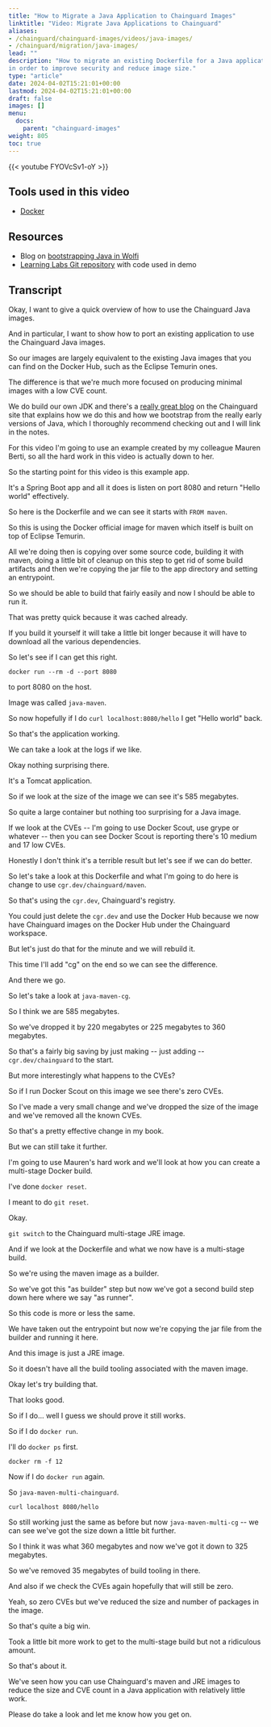 ```yaml
---
title: "How to Migrate a Java Application to Chainguard Images"
linktitle: "Video: Migrate Java Applications to Chainguard"
aliases:
- /chainguard/chainguard-images/videos/java-images/
- /chainguard/migration/java-images/
lead: ""
description: "How to migrate an existing Dockerfile for a Java application to use Chainguard Images
in order to improve security and reduce image size."
type: "article"
date: 2024-04-02T15:21:01+00:00
lastmod: 2024-04-02T15:21:01+00:00
draft: false
images: []
menu:
  docs:
    parent: "chainguard-images"
weight: 805
toc: true
---
```


{{< youtube FYOVcSv1-oY >}}

## Tools used in this video

* [Docker](https://docker.com)

## Resources

* Blog on [bootstrapping Java in Wolfi](https://www.chainguard.dev/unchained/fully-bootstrapping-java-from-source-in-wolfi)
* [Learning Labs Git repository](https://github.com/chainguard-dev/learning-labs-java) with code used in demo

## Transcript

Okay, I want to give a quick overview of how to use the Chainguard Java images.

And in particular, I want to show how to port an existing application to use the Chainguard Java images.

So our images are largely equivalent to the existing Java images that you can find on the Docker Hub, such as the Eclipse Temurin ones.

The difference is that we're much more focused on producing minimal images with a low CVE count.

We do build our own JDK and there's a [really great blog](https://www.chainguard.dev/unchained/fully-bootstrapping-java-from-source-in-wolfi) on the Chainguard site that explains how we do this and how we bootstrap from the really early versions of Java, which I thoroughly recommend checking out and I will link in the notes.

For this video I'm going to use an example created by my colleague Mauren Berti, so all the hard work in this video is actually down to her.

So the starting point for this video is this example app.

It's a Spring Boot app and all it does is listen on port 8080 and return "Hello world" effectively.

So here is the Dockerfile and we can see it starts with `FROM maven`.

So this is using the Docker official image for maven which itself is built on top of Eclipse Temurin.

All we're doing then is copying over some source code, building it with maven, doing a little bit of cleanup on this step to get rid of some build artifacts and then we're copying the jar file to the app directory and setting an entrypoint.

So we should be able to build that fairly easily and now I should be able to run it.

That was pretty quick because it was cached already.

If you build it yourself it will take a little bit longer because it will have to download all the various dependencies.

So let's see if I can get this right.

`docker run --rm -d --port 8080`

to port 8080 on the host.

Image was called `java-maven`.

So now hopefully if I do `curl localhost:8080/hello` I get "Hello world" back.

So that's the application working.

We can take a look at the logs if we like.

Okay nothing surprising there.

It's a Tomcat application.

So if we look at the size of the image we can see it's 585 megabytes.

So quite a large container but nothing too surprising for a Java image.

If we look at the CVEs -- I'm going to use Docker Scout, use grype or whatever -- then you can see Docker Scout is reporting there's 10 medium and 17 low CVEs.

Honestly I don't think it's a terrible result but let's see if we can do better.

So let's take a look at this Dockerfile and what I'm going to do here is change to use `cgr.dev/chainguard/maven`.

So that's using the `cgr.dev`, Chainguard's registry.

You could just delete the `cgr.dev` and use the Docker Hub because we now have Chainguard images on the Docker Hub under the Chainguard workspace.

But let's just do that for the minute and we will rebuild it.

This time I'll add "cg" on the end so we can see the difference.

And there we go.

So let's take a look at `java-maven-cg`.

So I think we are 585 megabytes.

So we've dropped it by 220 megabytes or 225 megabytes to 360 megabytes.

So that's a fairly big saving by just making -- just adding -- `cgr.dev/chainguard` to the start.

But more interestingly what happens to the CVEs?

So if I run Docker Scout on this image we see there's zero CVEs.

So I've made a very small change and we've dropped the size of the image and we've removed all the known CVEs.

So that's a pretty effective change in my book.

But we can still take it further.

I'm going to use Mauren's hard work and we'll look at how you can create a multi-stage Docker build.

I've done `docker reset`.

I meant to do `git reset`.

Okay.

`git switch` to the Chainguard multi-stage JRE image.

And if we look at the Dockerfile and what we now have is a multi-stage build.

So we're using the maven image as a builder.

So we've got this "as builder" step but now we've got a second build step down here where we say "as runner".

So this code is more or less the same.

We have taken out the entrypoint but now we're copying the jar file from the builder and running it here.

And this image is just a JRE image.

So it doesn't have all the build tooling associated with the maven image.

Okay let's try building that.

That looks good.

So if I do... well I guess we should prove it still works.

So if I do `docker run`.

I'll do `docker ps` first.

`docker rm -f 12`

Now if I do `docker run` again.

So `java-maven-multi-chainguard`.

`curl localhost 8080/hello`

So still working just the same as before but now `java-maven-multi-cg` -- we can see we've got the size down a little bit further.

So I think it was what 360 megabytes and now we've got it down to 325 megabytes.

So we've removed 35 megabytes of build tooling in there.

And also if we check the CVEs again hopefully that will still be zero.

Yeah, so zero CVEs but we've reduced the size and number of packages in the image.

So that's quite a big win.

Took a little bit more work to get to the multi-stage build but not a ridiculous amount.

So that's about it.

We've seen how you can use Chainguard's maven and JRE images to reduce the size and CVE count in a Java application with relatively little work.

Please do take a look and let me know how you get on.

